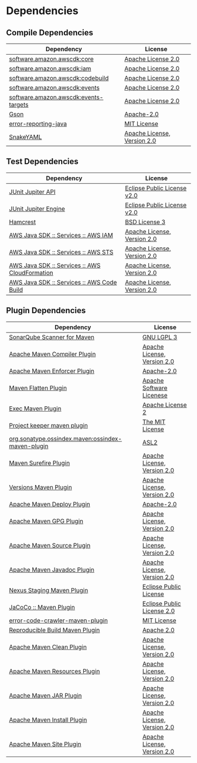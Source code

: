 <!-- @formatter:off -->
# Dependencies

## Compile Dependencies

| Dependency                                 | License                          |
| ------------------------------------------ | -------------------------------- |
| [software.amazon.awscdk:core][0]           | [Apache License 2.0][1]          |
| [software.amazon.awscdk:iam][0]            | [Apache License 2.0][1]          |
| [software.amazon.awscdk:codebuild][0]      | [Apache License 2.0][1]          |
| [software.amazon.awscdk:events][0]         | [Apache License 2.0][1]          |
| [software.amazon.awscdk:events-targets][0] | [Apache License 2.0][1]          |
| [Gson][2]                                  | [Apache-2.0][3]                  |
| [error-reporting-java][4]                  | [MIT License][5]                 |
| [SnakeYAML][6]                             | [Apache License, Version 2.0][7] |

## Test Dependencies

| Dependency                                           | License                           |
| ---------------------------------------------------- | --------------------------------- |
| [JUnit Jupiter API][8]                               | [Eclipse Public License v2.0][9]  |
| [JUnit Jupiter Engine][8]                            | [Eclipse Public License v2.0][9]  |
| [Hamcrest][10]                                       | [BSD License 3][11]               |
| [AWS Java SDK :: Services :: AWS IAM][12]            | [Apache License, Version 2.0][13] |
| [AWS Java SDK :: Services :: AWS STS][12]            | [Apache License, Version 2.0][13] |
| [AWS Java SDK :: Services :: AWS CloudFormation][12] | [Apache License, Version 2.0][13] |
| [AWS Java SDK :: Services :: AWS Code Build][12]     | [Apache License, Version 2.0][13] |

## Plugin Dependencies

| Dependency                                              | License                          |
| ------------------------------------------------------- | -------------------------------- |
| [SonarQube Scanner for Maven][14]                       | [GNU LGPL 3][15]                 |
| [Apache Maven Compiler Plugin][16]                      | [Apache License, Version 2.0][3] |
| [Apache Maven Enforcer Plugin][17]                      | [Apache-2.0][3]                  |
| [Maven Flatten Plugin][18]                              | [Apache Software Licenese][3]    |
| [Exec Maven Plugin][19]                                 | [Apache License 2][3]            |
| [Project keeper maven plugin][20]                       | [The MIT License][21]            |
| [org.sonatype.ossindex.maven:ossindex-maven-plugin][22] | [ASL2][7]                        |
| [Maven Surefire Plugin][23]                             | [Apache License, Version 2.0][3] |
| [Versions Maven Plugin][24]                             | [Apache License, Version 2.0][3] |
| [Apache Maven Deploy Plugin][25]                        | [Apache-2.0][3]                  |
| [Apache Maven GPG Plugin][26]                           | [Apache License, Version 2.0][3] |
| [Apache Maven Source Plugin][27]                        | [Apache License, Version 2.0][3] |
| [Apache Maven Javadoc Plugin][28]                       | [Apache License, Version 2.0][3] |
| [Nexus Staging Maven Plugin][29]                        | [Eclipse Public License][30]     |
| [JaCoCo :: Maven Plugin][31]                            | [Eclipse Public License 2.0][32] |
| [error-code-crawler-maven-plugin][33]                   | [MIT License][34]                |
| [Reproducible Build Maven Plugin][35]                   | [Apache 2.0][7]                  |
| [Apache Maven Clean Plugin][36]                         | [Apache License, Version 2.0][3] |
| [Apache Maven Resources Plugin][37]                     | [Apache License, Version 2.0][3] |
| [Apache Maven JAR Plugin][38]                           | [Apache License, Version 2.0][3] |
| [Apache Maven Install Plugin][39]                       | [Apache License, Version 2.0][3] |
| [Apache Maven Site Plugin][40]                          | [Apache License, Version 2.0][3] |

[0]: https://github.com/aws/aws-cdk
[1]: https://www.apache.org/licenses/LICENSE-2.0
[2]: https://github.com/google/gson
[3]: https://www.apache.org/licenses/LICENSE-2.0.txt
[4]: https://github.com/exasol/error-reporting-java/
[5]: https://github.com/exasol/error-reporting-java/blob/main/LICENSE
[6]: https://bitbucket.org/snakeyaml/snakeyaml
[7]: http://www.apache.org/licenses/LICENSE-2.0.txt
[8]: https://junit.org/junit5/
[9]: https://www.eclipse.org/legal/epl-v20.html
[10]: http://hamcrest.org/JavaHamcrest/
[11]: http://opensource.org/licenses/BSD-3-Clause
[12]: https://aws.amazon.com/sdkforjava
[13]: https://aws.amazon.com/apache2.0
[14]: http://sonarsource.github.io/sonar-scanner-maven/
[15]: http://www.gnu.org/licenses/lgpl.txt
[16]: https://maven.apache.org/plugins/maven-compiler-plugin/
[17]: https://maven.apache.org/enforcer/maven-enforcer-plugin/
[18]: https://www.mojohaus.org/flatten-maven-plugin/
[19]: https://www.mojohaus.org/exec-maven-plugin
[20]: https://github.com/exasol/project-keeper/
[21]: https://github.com/exasol/project-keeper/blob/main/LICENSE
[22]: https://sonatype.github.io/ossindex-maven/maven-plugin/
[23]: https://maven.apache.org/surefire/maven-surefire-plugin/
[24]: https://www.mojohaus.org/versions/versions-maven-plugin/
[25]: https://maven.apache.org/plugins/maven-deploy-plugin/
[26]: https://maven.apache.org/plugins/maven-gpg-plugin/
[27]: https://maven.apache.org/plugins/maven-source-plugin/
[28]: https://maven.apache.org/plugins/maven-javadoc-plugin/
[29]: http://www.sonatype.com/public-parent/nexus-maven-plugins/nexus-staging/nexus-staging-maven-plugin/
[30]: http://www.eclipse.org/legal/epl-v10.html
[31]: https://www.jacoco.org/jacoco/trunk/doc/maven.html
[32]: https://www.eclipse.org/legal/epl-2.0/
[33]: https://github.com/exasol/error-code-crawler-maven-plugin/
[34]: https://github.com/exasol/error-code-crawler-maven-plugin/blob/main/LICENSE
[35]: http://zlika.github.io/reproducible-build-maven-plugin
[36]: https://maven.apache.org/plugins/maven-clean-plugin/
[37]: https://maven.apache.org/plugins/maven-resources-plugin/
[38]: https://maven.apache.org/plugins/maven-jar-plugin/
[39]: https://maven.apache.org/plugins/maven-install-plugin/
[40]: https://maven.apache.org/plugins/maven-site-plugin/
